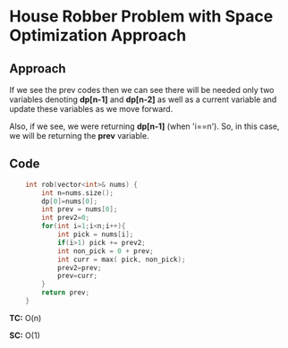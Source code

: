 # House Robber Problem with Space Optimization Approach

## Approach

If we see the prev codes then we can see there will be needed only two variables denoting **dp[n-1]** and **dp[n-2]** as well as a current variable and update these variables as we move forward.

Also, if we see, we were returning **dp[n-1]** (when 'i==n'). So, in this case, we will be returning the **prev** variable.

## Code

```c++
    int rob(vector<int>& nums) {
        int n=nums.size();
        dp[0]=nums[0];
        int prev = nums[0];
        int prev2=0;
        for(int i=1;i<n;i++){
            int pick = nums[i];
            if(i>1) pick += prev2;
            int non_pick = 0 + prev;
            int curr = max( pick, non_pick);
            prev2=prev;
            prev=curr;
        }
        return prev;
    }
```

**TC:** O(n)

**SC:** O(1)
